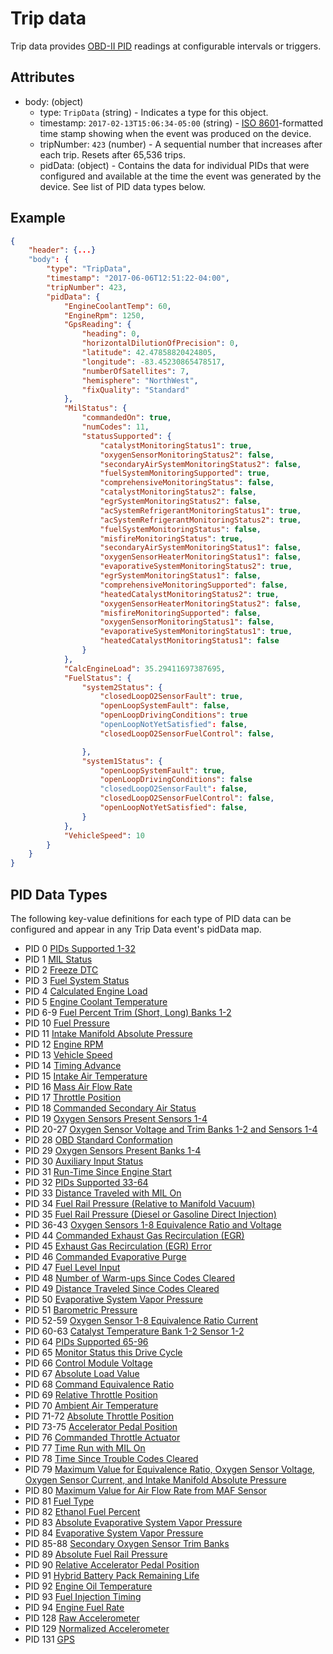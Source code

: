 # Trip data

Trip data provides [OBD-II PID](https://en.wikipedia.org/wiki/OBD-II_PIDs)
readings at  configurable intervals or triggers.

## Attributes
- body: (object)
  - type: `TripData` (string) - Indicates a type for this object.
  - timestamp: `2017-02-13T15:06:34-05:00` (string) - [ISO 8601](https://en.wikipedia.org/wiki/ISO_8601)-formatted time stamp showing when the event was produced on the device.
  - tripNumber: `423` (number) - A sequential number that increases after each trip. Resets after 65,536 trips.
  - pidData: (object) - Contains the data for individual PIDs that were configured and available at the time the event was generated by the device. See list of PID data types below.

## Example

```json
{
    "header": {...}
    "body": {
        "type": "TripData",
        "timestamp": "2017-06-06T12:51:22-04:00",
        "tripNumber": 423,
        "pidData": {
            "EngineCoolantTemp": 60,
            "EngineRpm": 1250,
            "GpsReading": {
                "heading": 0,
                "horizontalDilutionOfPrecision": 0,
                "latitude": 42.47858820424805,
                "longitude": -83.45230865478517,
                "numberOfSatellites": 7,
                "hemisphere": "NorthWest",
                "fixQuality": "Standard"
            },
            "MilStatus": {
                "commandedOn": true,
                "numCodes": 11,
                "statusSupported": {
                    "catalystMonitoringStatus1": true,
                    "oxygenSensorMonitoringStatus2": false,
                    "secondaryAirSystemMonitoringStatus2": false,
                    "fuelSystemMonitoringSupported": true,
                    "comprehensiveMonitoringStatus": false,
                    "catalystMonitoringStatus2": false,
                    "egrSystemMonitoringStatus2": false,
                    "acSystemRefrigerantMonitoringStatus1": true,
                    "acSystemRefrigerantMonitoringStatus2": true,
                    "fuelSystemMonitoringStatus": false,
                    "misfireMonitoringStatus": true,
                    "secondaryAirSystemMonitoringStatus1": false,
                    "oxygenSensorHeaterMonitoringStatus1": false,
                    "evaporativeSystemMonitoringStatus2": true,
                    "egrSystemMonitoringStatus1": false,
                    "comprehensiveMonitoringSupported": false,
                    "heatedCatalystMonitoringStatus2": true,
                    "oxygenSensorHeaterMonitoringStatus2": false,
                    "misfireMonitoringSupported": false,
                    "oxygenSensorMonitoringStatus1": false,
                    "evaporativeSystemMonitoringStatus1": true,
                    "heatedCatalystMonitoringStatus1": false
                }
            },
            "CalcEngineLoad": 35.29411697387695,
            "FuelStatus": {
                "system2Status": {
                    "closedLoopO2SensorFault": true,
                    "openLoopSystemFault": false,
                    "openLoopDrivingConditions": true
                    "openLoopNotYetSatisfied": false,
                    "closedLoopO2SensorFuelControl": false,

                },
                "system1Status": {
                    "openLoopSystemFault": true,
                    "openLoopDrivingConditions": false
                    "closedLoopO2SensorFault": false,
                    "closedLoopO2SensorFuelControl": false,
                    "openLoopNotYetSatisfied": false,
                }
            },
            "VehicleSpeed": 10
        }
    }
}
```

## PID Data Types

The following key-value definitions for each type of PID data can be configured
and appear in any Trip Data event's pidData map.

- PID 0 [PIDs Supported 1-32](pid-data.md#pids-supported-1-32)
- PID 1 [MIL Status](pid-data.md#mil-status)
- PID 2 [Freeze DTC](pid-data.md#freeze-dtc)
- PID 3 [Fuel System Status](pid-data.md#fuel-system-status)
- PID 4 [Calculated Engine Load](pid-data.md#calculated-engine-load)
- PID 5 [Engine Coolant Temperature](pid-data.md#engine-coolant-temp)
- PID 6-9 [Fuel Percent Trim (Short, Long) Banks 1-2](pid-data.md#fuel-percent-trim-sl-b1b2)
- PID 10 [Fuel Pressure](pid-data.md#fuel-pressure)
- PID 11 [Intake Manifold Absolute Pressure](pid-data.md#intake-manifold-abs-pressure)
- PID 12 [Engine RPM](pid-data.md#engine-rpm)
- PID 13 [Vehicle Speed](pid-data.md#vehicle-speed)
- PID 14 [Timing Advance](pid-data.md#timing-advance)
- PID 15 [Intake Air Temperature](pid-data.md#intake-air-temp)
- PID 16 [Mass Air Flow Rate](pid-data.md#mass-air-flow-rate)
- PID 17 [Throttle Position](pid-data.md#throttle-position)
- PID 18 [Commanded Secondary Air Status](pid-data.md#commanded-secondary-air-status)
- PID 19 [Oxygen Sensors Present Sensors 1-4](pid-data.md#oxygen-sensors-present-s1-4)
- PID 20-27 [Oxygen Sensor Voltage and Trim Banks 1-2 and Sensors 1-4](pid-data.md#oxygen-sensor-volts-and-trim)
- PID 28 [OBD Standard Conformation](pid-data.md#obd-standard-conformation)
- PID 29 [Oxygen Sensors Present Banks 1-4](pid-data.md#oxygen-sensors-present-banks-1-4)
- PID 30 [Auxiliary Input Status](pid-data.md#auxiliary-input-status)
- PID 31 [Run-Time Since Engine Start](pid-data.md#run-time-since-engine-start)
- PID 32 [PIDs Supported 33-64](pid-data.md#pids-supported-33-64)
- PID 33 [Distance Traveled with MIL On](pid-data.md#distance-traveled-with-mil-on)
- PID 34 [Fuel Rail Pressure (Relative to Manifold Vacuum)](pid-data.md#fuel-rail-pressure-relative-manifold-vacuum)
- PID 35 [Fuel Rail Pressure (Diesel or Gasoline Direct Injection)](pid-data.md#fuel-rail-pressure-diesel-gas-direct-injection)
- PID 36-43 [Oxygen Sensors 1-8 Equivalence Ratio and Voltage](pid-data.md#oxygen-sensor-1-8-equivalence-ratio-voltage)
- PID 44 [Commanded Exhaust Gas Recirculation (EGR)](pid-data.md#commanded-egr)
- PID 45 [Exhaust Gas Recirculation (EGR) Error](pid-data.md#egr-error)
- PID 46 [Commanded Evaporative Purge](pid-data.md#commanded-evap-purge)
- PID 47 [Fuel Level Input](pid-data.md#fuel-level-input)
- PID 48 [Number of Warm-ups Since Codes Cleared](pid-data.md#num-warmups-since-codes-cleared)
- PID 49 [Distance Traveled Since Codes Cleared](pid-data.md#dist-since-codes-cleared)
- PID 50 [Evaporative System Vapor Pressure](pid-data.md#evap-vapor-pressure)
- PID 51 [Barometric Pressure](pid-data.md#barometric-pressure)
- PID 52-59 [Oxygen Sensor 1-8 Equivalence Ratio Current](pid-data.md#oxygen-sensor-1-8-equivalence-ratio-current)
- PID 60-63 [Catalyst Temperature Bank 1-2 Sensor 1-2](pid-data.md#catalyst-temp-bank-sensor)
- PID 64 [PIDs Supported 65-96](pid-data.md#pids-supported-65-96)
- PID 65 [Monitor Status this Drive Cycle](pid-data.md#monitor-status-drive)
- PID 66 [Control Module Voltage](pid-data.md#control-module-voltage)
- PID 67 [Absolute Load Value](pid-data.md#absolute-load-value)
- PID 68 [Command Equivalence Ratio](pid-data.md#command-equivalence-ratio)
- PID 69 [Relative Throttle Position](pid-data.md#relative-throttle-position)
- PID 70 [Ambient Air Temperature](pid-data.md#ambient-air-temp)
- PID 71-72 [Absolute Throttle Position](pid-data.md#absolute-throttle-position)
- PID 73-75 [Accelerator Pedal Position](pid-data.md#accelerator-pedal-position)
- PID 76 [Commanded Throttle Actuator](pid-data.md#commanded-throttle-actuator)
- PID 77 [Time Run with MIL On](pid-data.md#time-run-with-mil-on)
- PID 78 [Time Since Trouble Codes Cleared](pid-data.md#time-since-dtc-cleared)
- PID 79 [Maximum Value for Equivalence Ratio, Oxygen Sensor Voltage, Oxygen Sensor Current, and Intake Manifold Absolute Pressure](pid-data.md#max-er-o2-volts-o2current-intake-abs-pressure)
- PID 80 [Maximum Value for Air Flow Rate from MAF Sensor](pid-data.md#max-of-air-flow-rate-maf)
- PID 81 [Fuel Type](pid-data.md#fuel-type)
- PID 82 [Ethanol Fuel Percent](pid-data.md#ethanol-fuel-percent)
- PID 83 [Absolute Evaporative System Vapor Pressure](pid-data.md#absolute-evap-vapor-pressure)
- PID 84 [Evaporative System Vapor Pressure](pid-data.md#evap-vapor-pressure)
- PID 85-88 [Secondary Oxygen Sensor Trim Banks](pid-data.md#secondary-oxygen-sensor-trim-banks)
- PID 89 [Absolute Fuel Rail Pressure](pid-data.md#absolute-fuel-rail-pressure)
- PID 90 [Relative Accelerator Pedal Position](pid-data.md#relative-accelerator-pedal-position)
- PID 91 [Hybrid Battery Pack Remaining Life](pid-data.md#hybrid-battery-pack-life)
- PID 92 [Engine Oil Temperature](pid-data.md#engine-oil-temp)
- PID 93 [Fuel Injection Timing](pid-data.md#fuel-injection-timing)
- PID 94 [Engine Fuel Rate](pid-data.md#engine-fuel-rate)
- PID 128 [Raw Accelerometer](pid-data.md#raw-accelerometer)
- PID 129 [Normalized Accelerometer](pid-data.md#normalized-accelerometer)
- PID 131 [GPS](pid-data.md#gps)

